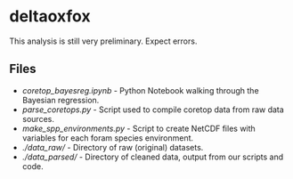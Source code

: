 # deltaoxfox
This analysis is still very preliminary. Expect errors.

## Files
* *coretop_bayesreg.ipynb* - Python Notebook walking through the Bayesian regression.
* *parse_coretops.py* - Script used to compile coretop data from raw data sources.
* *make_spp_environments.py* - Script to create NetCDF files with variables for each foram species environment.
* *./data_raw/* - Directory of raw (original) datasets.
* *./data_parsed/* - Directory of cleaned data, output from our scripts and code.
